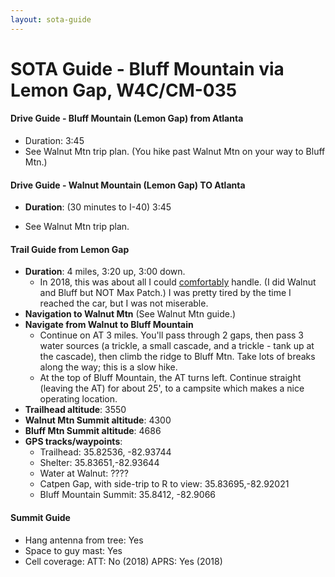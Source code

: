 ```yaml
---
layout: sota-guide
---
```

# SOTA Guide - Bluff Mountain via Lemon Gap, W4C/CM-035

#### Drive Guide - Bluff Mountain (Lemon Gap) from Atlanta

* Duration: 3:45
* See Walnut Mtn trip plan.  (You hike past Walnut Mtn on your way to Bluff Mtn.)

#### Drive Guide - Walnut Mountain (Lemon Gap) TO Atlanta

* **Duration**: (30 minutes to I-40) 3:45

* See Walnut Mtn trip plan.  

    


#### Trail Guide from Lemon Gap

* **Duration**: 4 miles, 3:20 up, 3:00 down.
    * In 2018, this was about all I could <u>comfortably</u> handle.  (I did Walnut and Bluff but NOT Max Patch.)  I was pretty tired by the time I reached the car, but I was not miserable. 
* **Navigation to Walnut Mtn**  (See Walnut Mtn guide.)
* **Navigate from Walnut to Bluff Mountain**
    * Continue on AT 3 miles. You'll pass through 2 gaps, then pass 3 water sources (a trickle, a small cascade, and a trickle - tank up at the cascade), then climb the ridge to Bluff Mtn.  Take lots of breaks along the way; this is a slow hike.
    * At the top of Bluff Mountain, the AT turns left.  Continue straight (leaving the AT) for about 25', to a campsite which makes a nice operating location.
* **Trailhead altitude**: 3550
* **Walnut Mtn Summit altitude**: 4300
* **Bluff Mtn Summit altitude**: 4686
* **GPS tracks/waypoints**:
    * Trailhead: 35.82536, -82.93744
    * Shelter: 35.83651,-82.93644
    * Water at Walnut: ????
    * Catpen Gap, with side-trip to R to view: 35.83695,-82.92021
    * Bluff Mountain Summit: 35.8412, -82.9066

#### Summit Guide

* Hang antenna from tree: Yes
* Space to guy mast: Yes
* Cell coverage: ATT: No (2018)    APRS: Yes (2018)
